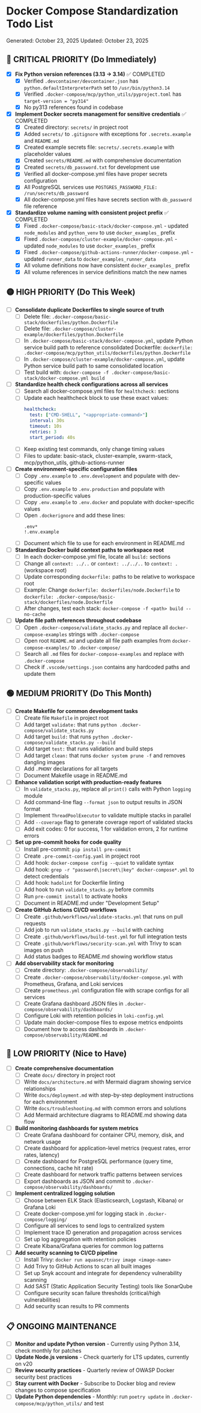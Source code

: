 # Docker Compose Standardization Todo List
Generated: October 23, 2025
Updated: October 23, 2025

## 🔴 CRITICAL PRIORITY (Do Immediately)

- [x] **Fix Python version references (3.13 → 3.14)** ✅ COMPLETED
  - [x] Verified `.devcontainer/devcontainer.json` has `python.defaultInterpreterPath` set to `/usr/bin/python3.14`
  - [x] Verified `.docker-compose/mcp/python_utils/pyproject.toml` has `target-version = "py314"`
  - [x] No py313 references found in codebase

- [x] **Implement Docker secrets management for sensitive credentials** ✅ COMPLETED
  - [x] Created directory: `secrets/` in project root
  - [x] Added `secrets/` to `.gitignore` with exceptions for `.secrets.example` and `README.md`
  - [x] Created example secrets file: `secrets/.secrets.example` with placeholder values
  - [x] Created `secrets/README.md` with comprehensive documentation
  - [x] Created `secrets/db_password.txt` for development use
  - [x] Verified all docker-compose.yml files have proper secrets configuration
  - [x] All PostgreSQL services use `POSTGRES_PASSWORD_FILE: /run/secrets/db_password`
  - [x] All docker-compose.yml files have secrets section with `db_password` file reference

- [x] **Standardize volume naming with consistent project prefix** ✅ COMPLETED
  - [x] Fixed `.docker-compose/basic-stack/docker-compose.yml` - updated `node_modules` and `python_venv` to use `docker_examples_` prefix
  - [x] Fixed `.docker-compose/cluster-example/docker-compose.yml` - updated `node_modules` to use `docker_examples_` prefix
  - [x] Fixed `.docker-compose/github-actions-runner/docker-compose.yml` - updated `runner_data` to `docker_examples_runner_data`
  - [x] All volume definitions now have consistent `docker_examples_` prefix
  - [x] All volume references in service definitions match the new names

## 🟡 HIGH PRIORITY (Do This Week)

- [ ] **Consolidate duplicate Dockerfiles to single source of truth**
  - [ ] Delete file: `.docker-compose/basic-stack/dockerfiles/python.Dockerfile`
  - [ ] Delete file: `.docker-compose/cluster-example/dockerfiles/python.Dockerfile`
  - [ ] In `.docker-compose/basic-stack/docker-compose.yml`, update Python service build path to reference consolidated Dockerfile: `dockerfile: .docker-compose/mcp/python_utils/dockerfiles/python.Dockerfile`
  - [ ] In `.docker-compose/cluster-example/docker-compose.yml`, update Python service build path to same consolidated location
  - [ ] Test build with: `docker-compose -f .docker-compose/basic-stack/docker-compose.yml build`

- [ ] **Standardize health check configurations across all services**
  - [ ] Search all docker-compose.yml files for `healthcheck:` sections
  - [ ] Update each healthcheck block to use these exact values:
    ```yaml
    healthcheck:
      test: ["CMD-SHELL", "<appropriate-command>"]
      interval: 30s
      timeout: 10s
      retries: 3
      start_period: 40s
    ```
  - [ ] Keep existing test commands, only change timing values
  - [ ] Files to update: basic-stack, cluster-example, swarm-stack, mcp/python_utils, github-actions-runner

- [ ] **Create environment-specific configuration files**
  - [ ] Copy `.env.example` to `.env.development` and populate with dev-specific values
  - [ ] Copy `.env.example` to `.env.production` and populate with production-specific values
  - [ ] Copy `.env.example` to `.env.docker` and populate with docker-specific values
  - [ ] Open `.dockerignore` and add these lines:
    ```
    .env*
    !.env.example
    ```
  - [ ] Document which file to use for each environment in README.md

- [ ] **Standardize Docker build context paths to workspace root**
  - [ ] In each docker-compose.yml file, locate all `build:` sections
  - [ ] Change all `context: ../..` or `context: ../../..` to `context: .` (workspace root)
  - [ ] Update corresponding `dockerfile:` paths to be relative to workspace root
  - [ ] Example: Change `dockerfile: dockerfiles/node.Dockerfile` to `dockerfile: .docker-compose/basic-stack/dockerfiles/node.Dockerfile`
  - [ ] After changes, test each stack: `docker-compose -f <path> build --no-cache`

- [ ] **Update file path references throughout codebase**
  - [ ] Open `.docker-compose/validate_stacks.py` and replace all `docker-compose-examples` strings with `.docker-compose`
  - [ ] Open root `README.md` and update all file path examples from `docker-compose-examples/` to `.docker-compose/`
  - [ ] Search all `.md` files for `docker-compose-examples` and replace with `.docker-compose`
  - [ ] Check if `.vscode/settings.json` contains any hardcoded paths and update them

## 🟢 MEDIUM PRIORITY (Do This Month)

- [ ] **Create Makefile for common development tasks**
  - [ ] Create file `Makefile` in project root
  - [ ] Add target `validate:` that runs `python .docker-compose/validate_stacks.py`
  - [ ] Add target `build:` that runs `python .docker-compose/validate_stacks.py --build`
  - [ ] Add target `test:` that runs validation and build steps
  - [ ] Add target `clean:` that runs `docker system prune -f` and removes dangling images
  - [ ] Add `.PHONY` declarations for all targets
  - [ ] Document Makefile usage in README.md

- [ ] **Enhance validation script with production-ready features**
  - [ ] In `validate_stacks.py`, replace all `print()` calls with Python `logging` module
  - [ ] Add command-line flag `--format json` to output results in JSON format
  - [ ] Implement `ThreadPoolExecutor` to validate multiple stacks in parallel
  - [ ] Add `--coverage` flag to generate coverage report of validated stacks
  - [ ] Add exit codes: 0 for success, 1 for validation errors, 2 for runtime errors

- [ ] **Set up pre-commit hooks for code quality**
  - [ ] Install pre-commit: `pip install pre-commit`
  - [ ] Create `.pre-commit-config.yaml` in project root
  - [ ] Add hook: `docker-compose config --quiet` to validate syntax
  - [ ] Add hook: `grep -r "password\|secret\|key" docker-compose*.yml` to detect credentials
  - [ ] Add hook: `hadolint` for Dockerfile linting
  - [ ] Add hook to run `validate_stacks.py` before commits
  - [ ] Run `pre-commit install` to activate hooks
  - [ ] Document in README.md under "Development Setup"

- [ ] **Create GitHub Actions CI/CD workflows**
  - [ ] Create `.github/workflows/validate-stacks.yml` that runs on pull requests
  - [ ] Add job to run `validate_stacks.py --build` with caching
  - [ ] Create `.github/workflows/build-test.yml` for full integration tests
  - [ ] Create `.github/workflows/security-scan.yml` with Trivy to scan images on push
  - [ ] Add status badges to README.md showing workflow status

- [ ] **Add observability stack for monitoring**
  - [ ] Create directory: `.docker-compose/observability/`
  - [ ] Create `.docker-compose/observability/docker-compose.yml` with Prometheus, Grafana, and Loki services
  - [ ] Create `prometheus.yml` configuration file with scrape configs for all services
  - [ ] Create Grafana dashboard JSON files in `.docker-compose/observability/dashboards/`
  - [ ] Configure Loki with retention policies in `loki-config.yml`
  - [ ] Update main docker-compose files to expose metrics endpoints
  - [ ] Document how to access dashboards in `.docker-compose/observability/README.md`

## 🔵 LOW PRIORITY (Nice to Have)

- [ ] **Create comprehensive documentation**
  - [ ] Create `docs/` directory in project root
  - [ ] Write `docs/architecture.md` with Mermaid diagram showing service relationships
  - [ ] Write `docs/deployment.md` with step-by-step deployment instructions for each environment
  - [ ] Write `docs/troubleshooting.md` with common errors and solutions
  - [ ] Add Mermaid architecture diagrams to README.md showing data flow

- [ ] **Build monitoring dashboards for system metrics**
  - [ ] Create Grafana dashboard for container CPU, memory, disk, and network usage
  - [ ] Create dashboard for application-level metrics (request rates, error rates, latency)
  - [ ] Create dashboard for PostgreSQL performance (query time, connections, cache hit rate)
  - [ ] Create dashboard for network traffic patterns between services
  - [ ] Export dashboards as JSON and commit to `.docker-compose/observability/dashboards/`

- [ ] **Implement centralized logging solution**
  - [ ] Choose between ELK Stack (Elasticsearch, Logstash, Kibana) or Grafana Loki
  - [ ] Create docker-compose.yml for logging stack in `.docker-compose/logging/`
  - [ ] Configure all services to send logs to centralized system
  - [ ] Implement trace ID generation and propagation across services
  - [ ] Set up log aggregation with retention policies
  - [ ] Create Kibana/Grafana queries for common log patterns

- [ ] **Add security scanning to CI/CD pipeline**
  - [ ] Install Trivy: `docker run aquasec/trivy image <image-name>`
  - [ ] Add Trivy to GitHub Actions to scan all built images
  - [ ] Set up Snyk account and integrate for dependency vulnerability scanning
  - [ ] Add SAST (Static Application Security Testing) tools like SonarQube
  - [ ] Configure security scan failure thresholds (critical/high vulnerabilities)
  - [ ] Add security scan results to PR comments

## 📋 ONGOING MAINTENANCE

- [ ] **Monitor and update Python version** - Currently using Python 3.14, check monthly for patches
- [ ] **Update Node.js versions** - Check quarterly for LTS updates, currently on v20
- [ ] **Review security practices** - Quarterly review of OWASP Docker security best practices
- [ ] **Stay current with Docker** - Subscribe to Docker blog and review changes to compose specification
- [ ] **Update Python dependencies** - Monthly: run `poetry update` in `.docker-compose/mcp/python_utils/` and test